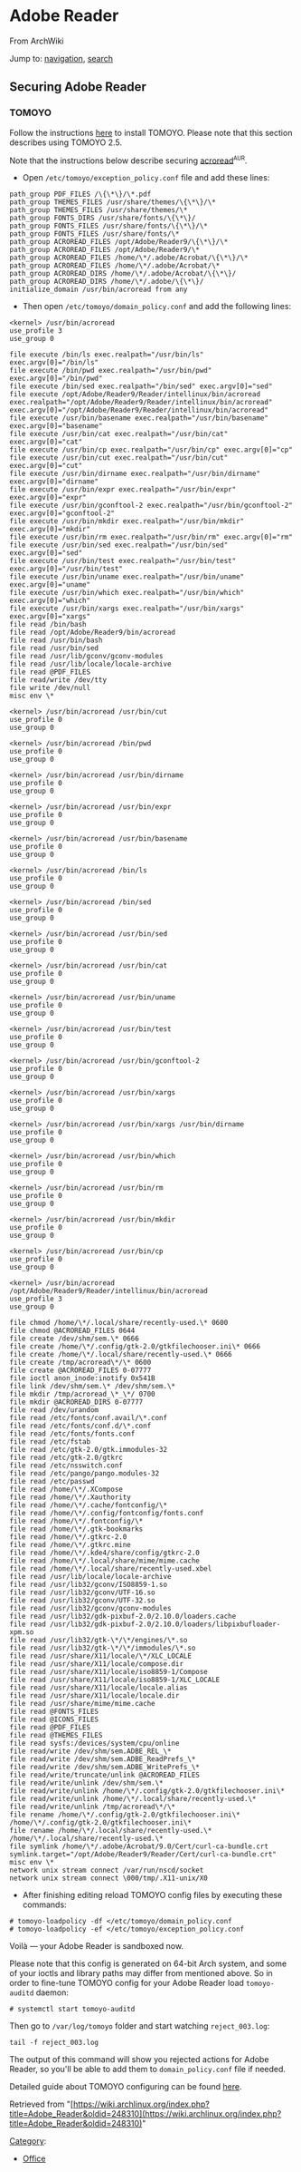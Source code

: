 # Adobe Reader

From ArchWiki

Jump to: [navigation](#column-one), [search](#searchInput)

## Securing Adobe Reader

### TOMOYO

Follow the instructions [here](/index.php/TOMOYO_Linux#TOMOYO_Linux_2.x "TOMOYO Linux") to install TOMOYO. Please note that this section describes using TOMOYO 2.5.

Note that the instructions below describe securing [acroread](https://aur.archlinux.org/packages/acroread/)<sup><small>AUR</small></sup>.

*   Open `/etc/tomoyo/exception_policy.conf` file and add these lines:

```
path_group PDF_FILES /\{\*\}/\*.pdf
path_group THEMES_FILES /usr/share/themes/\{\*\}/\*
path_group THEMES_FILES /usr/share/themes/\*
path_group FONTS_DIRS /usr/share/fonts/\{\*\}/
path_group FONTS_FILES /usr/share/fonts/\{\*\}/\*
path_group FONTS_FILES /usr/share/fonts/\*
path_group ACROREAD_FILES /opt/Adobe/Reader9/\{\*\}/\*
path_group ACROREAD_FILES /opt/Adobe/Reader9/\*
path_group ACROREAD_FILES /home/\*/.adobe/Acrobat/\{\*\}/\*
path_group ACROREAD_FILES /home/\*/.adobe/Acrobat/\*
path_group ACROREAD_DIRS /home/\*/.adobe/Acrobat/\{\*\}/
path_group ACROREAD_DIRS /home/\*/.adobe/\{\*\}/
initialize_domain /usr/bin/acroread from any
```

*   Then open `/etc/tomoyo/domain_policy.conf` and add the following lines:

```
<kernel> /usr/bin/acroread
use_profile 3
use_group 0

file execute /bin/ls exec.realpath="/usr/bin/ls" exec.argv[0]="/bin/ls"
file execute /bin/pwd exec.realpath="/usr/bin/pwd" exec.argv[0]="/bin/pwd"
file execute /bin/sed exec.realpath="/bin/sed" exec.argv[0]="sed"
file execute /opt/Adobe/Reader9/Reader/intellinux/bin/acroread exec.realpath="/opt/Adobe/Reader9/Reader/intellinux/bin/acroread" exec.argv[0]="/opt/Adobe/Reader9/Reader/intellinux/bin/acroread"
file execute /usr/bin/basename exec.realpath="/usr/bin/basename" exec.argv[0]="basename"
file execute /usr/bin/cat exec.realpath="/usr/bin/cat" exec.argv[0]="cat"
file execute /usr/bin/cp exec.realpath="/usr/bin/cp" exec.argv[0]="cp"
file execute /usr/bin/cut exec.realpath="/usr/bin/cut" exec.argv[0]="cut"
file execute /usr/bin/dirname exec.realpath="/usr/bin/dirname" exec.argv[0]="dirname"
file execute /usr/bin/expr exec.realpath="/usr/bin/expr" exec.argv[0]="expr"
file execute /usr/bin/gconftool-2 exec.realpath="/usr/bin/gconftool-2" exec.argv[0]="gconftool-2"
file execute /usr/bin/mkdir exec.realpath="/usr/bin/mkdir" exec.argv[0]="mkdir"
file execute /usr/bin/rm exec.realpath="/usr/bin/rm" exec.argv[0]="rm"
file execute /usr/bin/sed exec.realpath="/usr/bin/sed" exec.argv[0]="sed"
file execute /usr/bin/test exec.realpath="/usr/bin/test" exec.argv[0]="/usr/bin/test"
file execute /usr/bin/uname exec.realpath="/usr/bin/uname" exec.argv[0]="uname"
file execute /usr/bin/which exec.realpath="/usr/bin/which" exec.argv[0]="which"
file execute /usr/bin/xargs exec.realpath="/usr/bin/xargs" exec.argv[0]="xargs"
file read /bin/bash
file read /opt/Adobe/Reader9/bin/acroread
file read /usr/bin/bash
file read /usr/bin/sed
file read /usr/lib/gconv/gconv-modules
file read /usr/lib/locale/locale-archive
file read @PDF_FILES
file read/write /dev/tty
file write /dev/null
misc env \*

<kernel> /usr/bin/acroread /usr/bin/cut
use_profile 0
use_group 0

<kernel> /usr/bin/acroread /bin/pwd
use_profile 0
use_group 0

<kernel> /usr/bin/acroread /usr/bin/dirname
use_profile 0
use_group 0

<kernel> /usr/bin/acroread /usr/bin/expr
use_profile 0
use_group 0

<kernel> /usr/bin/acroread /usr/bin/basename
use_profile 0
use_group 0

<kernel> /usr/bin/acroread /bin/ls
use_profile 0
use_group 0

<kernel> /usr/bin/acroread /bin/sed
use_profile 0
use_group 0

<kernel> /usr/bin/acroread /usr/bin/sed
use_profile 0
use_group 0

<kernel> /usr/bin/acroread /usr/bin/cat
use_profile 0
use_group 0

<kernel> /usr/bin/acroread /usr/bin/uname
use_profile 0
use_group 0

<kernel> /usr/bin/acroread /usr/bin/test
use_profile 0
use_group 0

<kernel> /usr/bin/acroread /usr/bin/gconftool-2
use_profile 0
use_group 0

<kernel> /usr/bin/acroread /usr/bin/xargs
use_profile 0
use_group 0

<kernel> /usr/bin/acroread /usr/bin/xargs /usr/bin/dirname
use_profile 0
use_group 0

<kernel> /usr/bin/acroread /usr/bin/which
use_profile 0
use_group 0

<kernel> /usr/bin/acroread /usr/bin/rm
use_profile 0
use_group 0

<kernel> /usr/bin/acroread /usr/bin/mkdir
use_profile 0
use_group 0

<kernel> /usr/bin/acroread /usr/bin/cp
use_profile 0
use_group 0

<kernel> /usr/bin/acroread /opt/Adobe/Reader9/Reader/intellinux/bin/acroread
use_profile 3
use_group 0

file chmod /home/\*/.local/share/recently-used.\* 0600
file chmod @ACROREAD_FILES 0644
file create /dev/shm/sem.\* 0666
file create /home/\*/.config/gtk-2.0/gtkfilechooser.ini\* 0666
file create /home/\*/.local/share/recently-used.\* 0666
file create /tmp/acroread\*/\* 0600
file create @ACROREAD_FILES 0-07777
file ioctl anon_inode:inotify 0x541B
file link /dev/shm/sem.\* /dev/shm/sem.\*
file mkdir /tmp/acroread_\*_\*/ 0700
file mkdir @ACROREAD_DIRS 0-07777
file read /dev/urandom
file read /etc/fonts/conf.avail/\*.conf
file read /etc/fonts/conf.d/\*.conf
file read /etc/fonts/fonts.conf
file read /etc/fstab
file read /etc/gtk-2.0/gtk.immodules-32
file read /etc/gtk-2.0/gtkrc
file read /etc/nsswitch.conf
file read /etc/pango/pango.modules-32
file read /etc/passwd
file read /home/\*/.XCompose
file read /home/\*/.Xauthority
file read /home/\*/.cache/fontconfig/\*
file read /home/\*/.config/fontconfig/fonts.conf
file read /home/\*/.fontconfig/\*
file read /home/\*/.gtk-bookmarks
file read /home/\*/.gtkrc-2.0
file read /home/\*/.gtkrc.mine
file read /home/\*/.kde4/share/config/gtkrc-2.0
file read /home/\*/.local/share/mime/mime.cache
file read /home/\*/.local/share/recently-used.xbel
file read /usr/lib/locale/locale-archive
file read /usr/lib32/gconv/ISO8859-1.so
file read /usr/lib32/gconv/UTF-16.so
file read /usr/lib32/gconv/UTF-32.so
file read /usr/lib32/gconv/gconv-modules
file read /usr/lib32/gdk-pixbuf-2.0/2.10.0/loaders.cache
file read /usr/lib32/gdk-pixbuf-2.0/2.10.0/loaders/libpixbufloader-xpm.so
file read /usr/lib32/gtk-\*/\*/engines/\*.so
file read /usr/lib32/gtk-\*/\*/immodules/\*.so
file read /usr/share/X11/locale/\*/XLC_LOCALE
file read /usr/share/X11/locale/compose.dir
file read /usr/share/X11/locale/iso8859-1/Compose
file read /usr/share/X11/locale/iso8859-1/XLC_LOCALE
file read /usr/share/X11/locale/locale.alias
file read /usr/share/X11/locale/locale.dir
file read /usr/share/mime/mime.cache
file read @FONTS_FILES
file read @ICONS_FILES
file read @PDF_FILES
file read @THEMES_FILES
file read sysfs:/devices/system/cpu/online
file read/write /dev/shm/sem.ADBE_REL_\*
file read/write /dev/shm/sem.ADBE_ReadPrefs_\*
file read/write /dev/shm/sem.ADBE_WritePrefs_\*
file read/write/truncate/unlink @ACROREAD_FILES
file read/write/unlink /dev/shm/sem.\*
file read/write/unlink /home/\*/.config/gtk-2.0/gtkfilechooser.ini\*
file read/write/unlink /home/\*/.local/share/recently-used.\*
file read/write/unlink /tmp/acroread\*/\*
file rename /home/\*/.config/gtk-2.0/gtkfilechooser.ini\* /home/\*/.config/gtk-2.0/gtkfilechooser.ini\*
file rename /home/\*/.local/share/recently-used.\* /home/\*/.local/share/recently-used.\*
file symlink /home/\*/.adobe/Acrobat/9.0/Cert/curl-ca-bundle.crt symlink.target="/opt/Adobe/Reader9/Reader/Cert/curl-ca-bundle.crt"
misc env \*
network unix stream connect /var/run/nscd/socket
network unix stream connect \000/tmp/.X11-unix/X0
```

*   After finishing editing reload TOMOYO config files by executing these commands:

```
# tomoyo-loadpolicy -df </etc/tomoyo/domain_policy.conf
# tomoyo-loadpolicy -ef </etc/tomoyo/exception_policy.conf
```

Voilà — your Adobe Reader is sandboxed now.

Please note that this config is generated on 64-bit Arch system, and some of your ioctls and library paths may differ from mentioned above. So in order to fine-tune TOMOYO config for your Adobe Reader load `tomoyo-auditd` daemon:

 `# systemctl start tomoyo-auditd` 

Then go to `/var/log/tomoyo` folder and start watching `reject_003.log`:

 `tail -f reject_003.log` 

The output of this command will show you rejected actions for Adobe Reader, so you'll be able to add them to `domain_policy.conf` file if needed.

Detailed guide about TOMOYO configuring can be found [here](http://tomoyo.sourceforge.jp/2.5/index.html.en).

Retrieved from "[https://wiki.archlinux.org/index.php?title=Adobe_Reader&oldid=248310](https://wiki.archlinux.org/index.php?title=Adobe_Reader&oldid=248310)"

[Category](/index.php/Special:Categories "Special:Categories"):

*   [Office](/index.php/Category:Office "Category:Office")